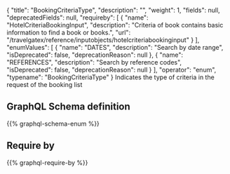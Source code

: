{
  "title": "BookingCriteriaType",
  "description": "",
  "weight": 1,
  "fields": null,
  "deprecatedFields": null,
  "requireby": [
    {
      "name": "HotelCriteriaBookingInput",
      "description": "Criteria of book contains basic information to find a book or books.",
      "url": "/travelgatex/reference/inputobjects/hotelcriteriabookinginput"
    }
  ],
  "enumValues": [
    {
      "name": "DATES",
      "description": "Search by date range",
      "isDeprecated": false,
      "deprecationReason": null
    },
    {
      "name": "REFERENCES",
      "description": "Search by reference codes",
      "isDeprecated": false,
      "deprecationReason": null
    }
  ],
  "operator": "enum",
  "typename": "BookingCriteriaType"
}
Indicates the type of criteria in the request of the booking list
## GraphQL Schema definition

{{% graphql-schema-enum %}}

## Require by

{{% graphql-require-by %}}
